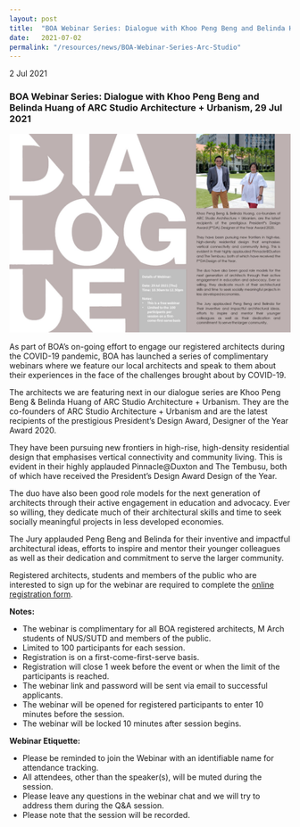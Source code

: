 ```yaml
---
layout: post
title:  "BOA Webinar Series: Dialogue with Khoo Peng Beng and Belinda Huang of ARC Studio Architecture + Urbanism"
date:   2021-07-02
permalink: "/resources/news/BOA-Webinar-Series-Arc-Studio"
---
```

2 Jul 2021

### **BOA Webinar Series: Dialogue with Khoo Peng Beng and Belinda Huang of ARC Studio Architecture + Urbanism, 29 Jul 2021**

![BOA Webinar Poster](/images/BOA_Webinar_290721.jpg)

As part of BOA’s on-going effort to engage our registered architects during the COVID-19 pandemic, BOA has launched a series of complimentary webinars where we feature our local architects and speak to them about their experiences in the face of the challenges brought about by COVID-19. 

The architects we are featuring next in our dialogue series are Khoo Peng Beng & Belinda Huang of ARC Studio Architecture + Urbanism. They are the co-founders of ARC Studio Architecture + Urbanism and are the latest recipients of the prestigious President’s Design Award, Designer of the Year Award 2020. 

They have been pursuing new frontiers in high-rise, high-density residential design that emphasises vertical connectivity and community living. This is evident in their highly applauded Pinnacle@Duxton and The Tembusu, both of which have received the President’s Design Award Design of the Year.  

The duo have also been good role models for the next generation of architects through their active engagement in education and advocacy. Ever so willing, they dedicate much of their architectural skills and time to seek socially meaningful projects in less developed economies.

The Jury applauded Peng Beng and Belinda for their inventive and impactful architectural ideas, efforts to inspire and mentor their younger colleagues as well as their dedication and commitment to serve the larger community.

Registered architects, students and members of the public who are interested to sign up for the webinar are required to complete the [online registration form](https://forms.gle/VS8yLRi5uXRtBZp38).

**Notes:**
* The webinar is complimentary for all BOA registered architects, M Arch students of NUS/SUTD and members of the public. 
* Limited to 100 participants for each session. 
* Registration is on a first-come-first-serve basis. 
* Registration will close 1 week before the event or when the limit of the participants is reached.
* The webinar link and password will be sent via email to successful applicants. 
* The webinar will be opened for registered participants to enter 10 minutes before the session.
* The webinar will be locked 10 minutes after session begins.

**Webinar Etiquette:**
* Please be reminded to join the Webinar with an identifiable name for attendance tracking.
* All attendees, other than the speaker(s), will be muted during the session.
* Please leave any questions in the webinar chat and we will try to address them during the Q&A session.
* Please note that the session will be recorded.
